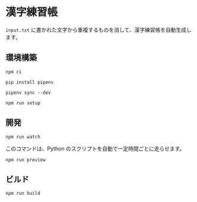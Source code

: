 # 漢字練習帳

`input.txt` に書かれた文字から重複するものを消して、漢字練習帳を自動生成します。

## 環境構築

```shell
npm ci
```

```shell
pip install pipenv
```

```shell
pipenv sync --dev
```

```shell
npm run setup
```

## 開発

```shell
npm run watch
```

このコマンドは、Python のスクリプトを自動で一定時間ごとに走らせます。

```shell
npm run preview
```

## ビルド

```shell
npm run build
```
